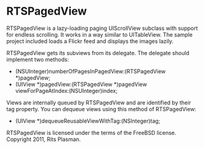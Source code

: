 # RTSPagedView

RTSPagedView is a lazy-loading paging UIScrollView subclass with support for endless scrolling. It works in a way similar to UITableView. The sample project included loads a Flickr feed and displays the images lazily.

RTSPagedView gets its subviews from its delegate. The delegate should implement two methods:

- (NSUInteger)numberOfPagesInPagedView:(RTSPagedView *)pagedView;
- (UIView *)pagedView:(RTSPagedView *)pagedView viewForPageAtIndex:(NSUInteger)index;

Views are internally queued by RTSPagedView and are identified by their tag property. You can dequeue views using this method of RTSPagedView:

- (UIView *)dequeueReusableViewWithTag:(NSInteger)tag; 

RTSPagedView is licensed under the terms of the FreeBSD license. Copyright 2011, Rits Plasman.